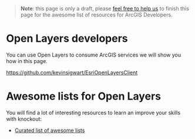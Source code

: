 > **Note**: this page is only a draft, please [feel free to help us](https://github.com/hhkaos/awesome-arcgis#contributions) to finish this page for the awesome list of resources for ArcGIS Developers.

# Open Layers developers
<!-- START doctoc -->
<!-- END doctoc -->

You can use Open Layers to consume ArcGIS services we will show you how in this page.

https://github.com/kevinsigwart/EsriOpenLayersClient

# Awesome lists for Open Layers
You will find a lot of interesting resources to learn an improve your skills
with knockout:
* [Curated list of awesome lists](https://github.com/sindresorhus/awesome)
